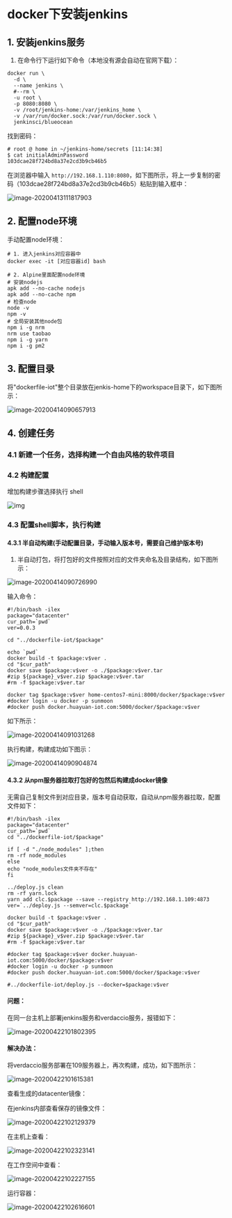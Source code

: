 #  docker下安装jenkins

## 1. 安装jenkins服务

1. 在命令行下运行如下命令（本地没有源会自动在官网下载）：

```shell
docker run \
  -d \
  --name jenkins \
  #--rm \
  -u root \
  -p 8080:8080 \
  -v /root/jenkins-home:/var/jenkins_home \
  -v /var/run/docker.sock:/var/run/docker.sock \
  jenkinsci/blueocean
```

找到密码：

```shell
# root @ home in ~/jenkins-home/secrets [11:14:38] 
$ cat initialAdminPassword 
103dcae28f724bd8a37e2cd3b9cb46b5
```

在浏览器中输入 `http://192.168.1.110:8080`，如下图所示，将上一步复制的密码（103dcae28f724bd8a37e2cd3b9cb46b5）粘贴到输入框中：

![image-20200413111817903](docker下安装jenkins.assets/image-20200413111817903.png)

## 2. 配置node环境

 手动配置node环境：

```shell
# 1. 进入jenkins对应容器中
docker exec -it [对应容器id] bash

# 2. Alpine里面配置node环境
# 安装nodejs
apk add --no-cache nodejs
apk add --no-cache npm
# 检查node
node -v 
npm -v
# 全局安装其他node包
npm i -g nrm
nrm use taobao
npm i -g yarn
npm i -g pm2
```

## 3.  配置目录

将"dockerfile-iot"整个目录放在jenkis-home下的workspace目录下，如下图所示：

![image-20200414090657913](docker下安装jenkins.assets/image-20200414090657913.png)

## 4. 创建任务

### 4.1 新建一个任务，选择构建一个自由风格的软件项目

### 4.2  构建配置

   增加构建步骤选择执行 shell

  ![img](docker下安装jenkins.assets/163641-20200224171223634-709538465.png)

### 4.3 配置shell脚本，执行构建

#### 4.3.1 半自动构建(手动配置目录，手动输入版本号，需要自己维护版本号)

1. 半自动打包，将打包好的文件按照对应的文件夹命名及目录结构，如下图所示：

![image-20200414090726990](docker下安装jenkins.assets/image-20200414090726990.png)

  输入命令：

```shell
#!/bin/bash -ilex
package="datacenter"
cur_path=`pwd`
ver=0.0.3

cd "../dockerfile-iot/$package"

echo `pwd`
docker build -t $package:v$ver .
cd "$cur_path"
docker save $package:v$ver -o ./$package:v$ver.tar
#zip ${package}_v$ver.zip $package:v$ver.tar
#rm -f $package:v$ver.tar

docker tag $package:v$ver home-centos7-mini:8000/docker/$package:v$ver
#docker login -u docker -p sunmoon
#docker push docker.huayuan-iot.com:5000/docker/$package:v$ver
```

如下所示：

![image-20200414091031268](docker下安装jenkins.assets/image-20200414091031268.png)

执行构建，构建成功如下图示：

![image-20200414090904874](docker下安装jenkins.assets/image-20200414090904874.png)



#### 4.3.2 从npm服务器拉取打包好的包然后构建成docker镜像

无需自己复制文件到对应目录，版本号自动获取，自动从npm服务器拉取，配置文件如下：

```shell
#!/bin/bash -ilex
package="datacenter"
cur_path=`pwd`
cd "../dockerfile-iot/$package"

if [ -d "./node_modules" ];then
rm -rf node_modules
else
echo "node_modules文件夹不存在"
fi

../deploy.js clean
rm -rf yarn.lock
yarn add clc.$package --save --registry http://192.168.1.109:4873
ver=`../deploy.js --semver=clc.$package`

docker build -t $package:v$ver .
cd "$cur_path"
docker save $package:v$ver -o ./$package:v$ver.tar
#zip ${package}_v$ver.zip $package:v$ver.tar
#rm -f $package:v$ver.tar

#docker tag $package:v$ver docker.huayuan-iot.com:5000/docker/$package:v$ver
#docker login -u docker -p sunmoon
#docker push docker.huayuan-iot.com:5000/docker/$package:v$ver

#../dockerfile-iot/deploy.js --docker=$package:v$ver
```

#### 问题：

在同一台主机上部署jenkins服务和verdaccio服务，报错如下：

![image-20200422101802395](docker下安装jenkins.assets/image-20200422101802395.png)

#### 解决办法：

将verdaccio服务部署在109服务器上，再次构建，成功，如下图所示：

![image-20200422101615381](docker下安装jenkins.assets/image-20200422101615381.png)

查看生成的datacenter镜像：

在jenkins内部查看保存的镜像文件：

![image-20200422102129379](docker下安装jenkins.assets/image-20200422102129379.png)

在主机上查看：

![image-20200422102323141](docker下安装jenkins.assets/image-20200422102323141.png)

在工作空间中查看：

![image-20200422102227155](docker下安装jenkins.assets/image-20200422102227155.png)

运行容器：

![image-20200422102616601](docker下安装jenkins.assets/image-20200422102616601.png)